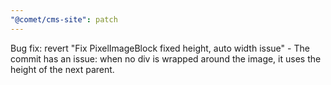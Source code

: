 ```yaml
---
"@comet/cms-site": patch
---
```


Bug fix: revert "Fix PixelImageBlock fixed height, auto width issue" - The commit has an issue: when no div is wrapped around the image, it uses the height of the next parent.
